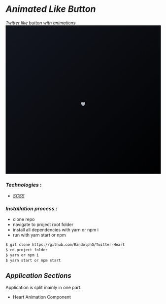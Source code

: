 # *Animated Like Button*
*Twitter like button with animations*
![HEART](./_preview.gif)


### *Technologies* :
- [*SCSS*](https://sass-lang.com/)

### *Installation process* :
- clone repo
- navigate to project root folder
- install all dependencies with yarn or npm i
- run with yarn start or npm

```bash
$ git clone https://github.com/RandolphG/Twitter-Heart
$ cd project folder
$ yarn or npm i
$ yarn start or npm start
```

## *Application Sections*

Application is split mainly in one part.
- Heart Animation Component
